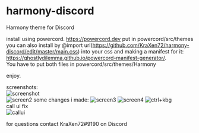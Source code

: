 # harmony-discord
Harmony theme for Discord
  
install using powercord. https://powercord.dev
put in powercord/src/themes  
you can also install by @import url(https://github.com/KraXen72/harmony-discord/edit/master/main.css) into your css and making a manifest for it: https://ghostlydilemma.github.io/powercord-manifest-generator/.  
You have to put both files in powercord/src/themes/Harmony  
  
enjoy.  
  
screenshots:   
![screenshot](https://cdn.discordapp.com/attachments/511242683751333899/701107683893444718/unknown.png)  
![screen2](https://cdn.discordapp.com/attachments/538734863977676803/701708970246537266/unknown.png)
some changes i made:
![screen3](https://cdn.discordapp.com/attachments/538734863977676803/701710433148469279/unknown.png)
![screen4](https://cdn.discordapp.com/attachments/538734863977676803/701716193844789268/unknown.png)
![ctrl+kbg](https://cdn.discordapp.com/attachments/538734863977676803/701710951933804574/unknown.png)  
call ui fix  
![callui](https://cdn.discordapp.com/attachments/538734863977676803/701711840278872154/unknown.png)
  
for questions contact KraXen72#9190 on Discord  
